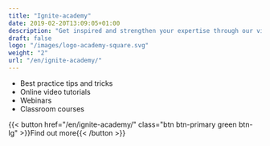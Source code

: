 ```yaml
---
title: "Ignite-academy"
date: 2019-02-20T13:09:05+01:00
description: "Get inspired and strengthen your expertise through our videos and custom training courses within strategic sourcing"
draft: false
logo: "/images/logo-academy-square.svg"
weight: "2"
url: "/en/ignite-academy/"
---
```

+ <i class="fas fa-award" style="color: #31B096"></i>Best practice tips and tricks
+ <i class="fas fa-play-circle" style="color: #31B096"></i></span>Online video tutorials​
+ <i class="fas fa-indent" style="color: #31B096"></i></span>Webinars
+ <i class="fas fa-chalkboard-teacher" style="color: #31B096"></i></span>Classroom courses​

{{< button href="/en/ignite-academy/" class="btn btn-primary green btn-lg" >}}Find out more{{< /button >}}